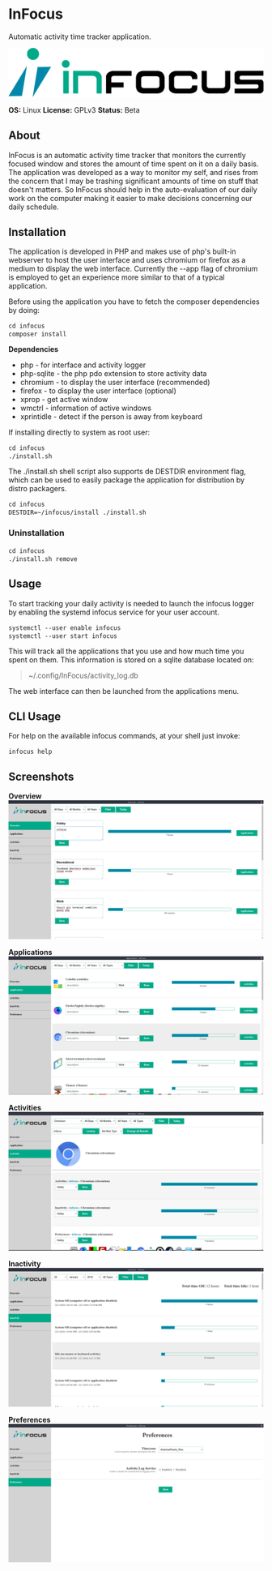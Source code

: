 # InFocus

Automatic activity time tracker application.

![InFocus Logo](https://raw.githubusercontent.com/jgmdev/infocus/master/static/images/logo.png)

**OS:** Linux
**License:** GPLv3
**Status:** Beta

## About

InFocus is an automatic activity time tracker that monitors the currently
focused window and stores the amount of time spent on it on a daily basis.
The application was developed as a way to monitor my self, and rises from
the concern that I may be trashing significant amounts of time on stuff that
doesn't matters. So InFocus should help in the auto-evaluation of our daily
work on the computer making it easier to make decisions concerning our daily
schedule.

## Installation

The application is developed in PHP and makes use of php's built-in webserver
to host the user interface and uses chromium or firefox as a medium
to display the web interface. Currently the --app flag of chromium is employed
to get an experience more similar to that of a typical application.

Before using the application you have to fetch the composer dependencies by
doing:

```shell
cd infocus
composer install
```

**Dependencies**

* php - for interface and activity logger
* php-sqlite - the php pdo extension to store activity data
* chromium - to display the user interface (recommended)
* firefox - to display the user interface (optional)
* xprop - get active window
* wmctrl - information of active windows
* xprintidle - detect if the person is away from keyboard

If installing directly to system as root user:

```shell
cd infocus
./install.sh
```

The ./install.sh shell script also supports de DESTDIR environment flag, which
can be used to easily package the application for distribution by distro
packagers.

```shell
cd infocus
DESTDIR=~/infocus/install ./install.sh
```

### Uninstallation

```shell
cd infocus
./install.sh remove
```

## Usage

To start tracking your daily activity is needed to launch the infocus logger
by enabling the systemd infocus service for your user account.

```shell
systemctl --user enable infocus
systemctl --user start infocus
```

This will track all the applications that you use and how much time you spent
on them. This information is stored on a sqlite database located on:

> ~/.config/InFocus/activity_log.db

The web interface can then be launched from the applications menu.

## CLI Usage

For help on the available infocus commands, at your shell just invoke:

```shell
infocus help
```

## Screenshots

**Overview**
![overview](https://raw.githubusercontent.com/jgmdev/infocus/master/screenshots/overview.png)

**Applications**
![applications](https://raw.githubusercontent.com/jgmdev/infocus/master/screenshots/applications.png)

**Activities**
![activities](https://raw.githubusercontent.com/jgmdev/infocus/master/screenshots/activities.png)

**Inactivity**
![inactivity](https://raw.githubusercontent.com/jgmdev/infocus/master/screenshots/inactivity.png)

**Preferences**
![preferences](https://raw.githubusercontent.com/jgmdev/infocus/master/screenshots/preferences.png)